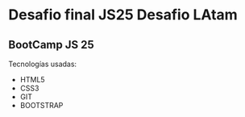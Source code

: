 # Desafio final JS25 Desafio LAtam
## BootCamp JS 25

Tecnologías usadas:
- HTML5 
- CSS3
- GIT
- BOOTSTRAP
